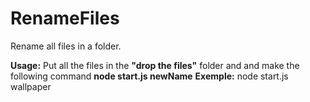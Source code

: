 # RenameFiles

Rename all files in a folder.

**Usage:** Put all the files in the **"drop the files"** folder and and make the following command **node start.js newName**
**Exemple:** node start.js wallpaper

